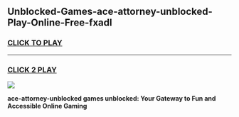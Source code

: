 
## Unblocked-Games-ace-attorney-unblocked-Play-Online-Free-fxadl
<h3>
<a href="https://premium76.site?title=ace-attorney-unblocked&ref=26A">CLICK TO PLAY</a></h3>
<hr>

<h3>
<a href="https://premium76.site?title=ace-attorney-unblocked&ref=26A">CLICK 2 PLAY</a>
  
</h3>

<a href="https://premium76.site?title=ace-attorney-unblocked&ref=26A"><img src="https://clearcache.store/games.png"></a>


**ace-attorney-unblocked games unblocked: Your Gateway to Fun and Accessible Online Gaming**

